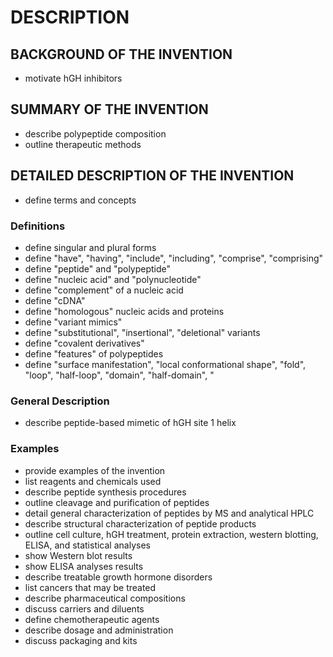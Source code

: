 # DESCRIPTION

## BACKGROUND OF THE INVENTION

- motivate hGH inhibitors

## SUMMARY OF THE INVENTION

- describe polypeptide composition
- outline therapeutic methods

## DETAILED DESCRIPTION OF THE INVENTION

- define terms and concepts

### Definitions

- define singular and plural forms
- define "have", "having", "include", "including", "comprise", "comprising"
- define "peptide" and "polypeptide"
- define "nucleic acid" and "polynucleotide"
- define "complement" of a nucleic acid
- define "cDNA"
- define "homologous" nucleic acids and proteins
- define "variant mimics"
- define "substitutional", "insertional", "deletional" variants
- define "covalent derivatives"
- define "features" of polypeptides
- define "surface manifestation", "local conformational shape", "fold", "loop", "half-loop", "domain", "half-domain", "

### General Description

- describe peptide-based mimetic of hGH site 1 helix

### Examples

- provide examples of the invention
- list reagents and chemicals used
- describe peptide synthesis procedures
- outline cleavage and purification of peptides
- detail general characterization of peptides by MS and analytical HPLC
- describe structural characterization of peptide products
- outline cell culture, hGH treatment, protein extraction, western blotting, ELISA, and statistical analyses
- show Western blot results
- show ELISA analyses results
- describe treatable growth hormone disorders
- list cancers that may be treated
- describe pharmaceutical compositions
- discuss carriers and diluents
- define chemotherapeutic agents
- describe dosage and administration
- discuss packaging and kits

